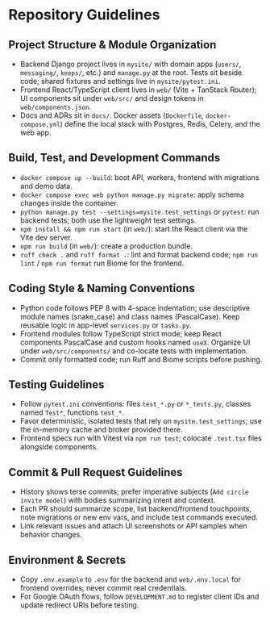 # Repository Guidelines

## Project Structure & Module Organization
- Backend Django project lives in `mysite/` with domain apps (`users/`, `messaging/`, `keeps/`, etc.) and `manage.py` at the root. Tests sit beside code; shared fixtures and settings live in `mysite/pytest.ini`.
- Frontend React/TypeScript client lives in `web/` (Vite + TanStack Router); UI components sit under `web/src/` and design tokens in `web/components.json`.
- Docs and ADRs sit in `docs/`. Docker assets (`Dockerfile`, `docker-compose.yml`) define the local stack with Postgres, Redis, Celery, and the web app.

## Build, Test, and Development Commands
- `docker compose up --build`: boot API, workers, frontend with migrations and demo data.
- `docker compose exec web python manage.py migrate`: apply schema changes inside the container.
- `python manage.py test --settings=mysite.test_settings` or `pytest`: run backend tests; both use the lightweight test settings.
- `npm install && npm run start` (in `web/`): start the React client via the Vite dev server.
- `npm run build` (in `web/`): create a production bundle.
- `ruff check .` and `ruff format .`: lint and format backend code; `npm run lint` / `npm run format` run Biome for the frontend.

## Coding Style & Naming Conventions
- Python code follows PEP 8 with 4-space indentation; use descriptive module names (snake_case) and class names (PascalCase). Keep reusable logic in app-level `services.py` or `tasks.py`.
- Frontend modules follow TypeScript strict mode; keep React components PascalCase and custom hooks named `useX`. Organize UI under `web/src/components/` and co-locate tests with implementation.
- Commit only formatted code; run Ruff and Biome scripts before pushing.

## Testing Guidelines
- Follow `pytest.ini` conventions: files `test_*.py` or `*_tests.py`, classes named `Test*`, functions `test_*`.
- Favor deterministic, isolated tests that rely on `mysite.test_settings`; use the in-memory cache and broker provided there.
- Frontend specs run with Vitest via `npm run test`; colocate `.test.tsx` files alongside components.

## Commit & Pull Request Guidelines
- History shows terse commits; prefer imperative subjects (`Add circle invite model`) with bodies summarizing intent and context.
- Each PR should summarize scope, list backend/frontend touchpoints, note migrations or new env vars, and include test commands executed.
- Link relevant issues and attach UI screenshots or API samples when behavior changes.

## Environment & Secrets
- Copy `.env.example` to `.env` for the backend and `web/.env.local` for frontend overrides; never commit real credentials.
- For Google OAuth flows, follow `DEVELOPMENT.md` to register client IDs and update redirect URIs before testing.
